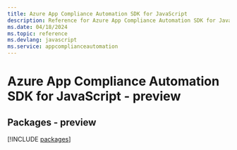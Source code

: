 ```yaml
---
title: Azure App Compliance Automation SDK for JavaScript
description: Reference for Azure App Compliance Automation SDK for JavaScript
ms.date: 04/18/2024
ms.topic: reference
ms.devlang: javascript
ms.service: appcomplianceautomation
---
```

# Azure App Compliance Automation SDK for JavaScript - preview
## Packages - preview
[!INCLUDE [packages](app-compliance-automation-index.md)]